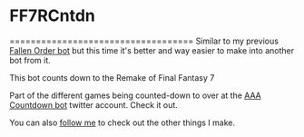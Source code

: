 # FF7RCntdn
===================================
Similar to my previous [Fallen Order bot](https://twitter.com/CountdownToJFO) but this time it's better and way easier to make into another bot from it.

This bot counts down to the Remake of Final Fantasy 7


Part of the different games being counted-down to over at the [AAA Countdown bot](https://twitter.com/AAACountdown) twitter account. Check it out. 


You can also [follow me](https://twitter.com/The_Japies) to check out the other things I make.
